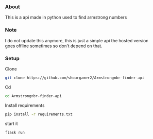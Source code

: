 ### About
This is a api made in python used to find armstrong numbers
### Note
I do not update this anymore, this is just a simple api the hosted version goes offline sometimes so don't depend on that.
### Setup
Clone
```sh
git clone https://github.com/shourgamer2/Armstrongnbr-finder-api
```
Cd 
```sh
cd Armstrongnbr-finder-api
```
Install requirements
```sh
pip install -r requirements.txt
```
start it
```sh
flask run
```

